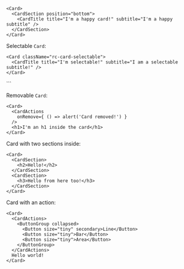```
<Card>
  <CardSection position="bottom">
    <CardTitle title="I'm a happy card!" subtitle="I'm a happy subtitle" />
  </CardSection>
</Card>
```

Selectable `Card`:
```
<Card className="rc-card-selectable">
  <CardTitle title="I'm selectable!" subtitle="I am a selectable subtitle!" />
</Card>
```
  <CardTitle title="I'm a happy selected card!" subtitle="I'm the subtitle!" />
</Card>
```

Removable `Card`:
```
<Card>
  <CardActions
    onRemove={ () => alert('Card removed!') }
  />
  <h1>I'm an h1 inside the card</h1>
</Card>
```

Card with two sections inside:
```
<Card>
  <CardSection>
    <h2>Hello!</h2>
  </CardSection>
  <CardSection>
    <h3>Hello from here too!</h3>
  </CardSection>
</Card>
```

Card with an action:
```
<Card>
  <CardActions>
    <ButtonGroup collapsed>
      <Button size="tiny" secondary>Line</Button>
      <Button size="tiny">Bar</Button>
      <Button size="tiny">Area</Button>
    </ButtonGroup>
  </CardActions>
  Hello world!
</Card>
```
